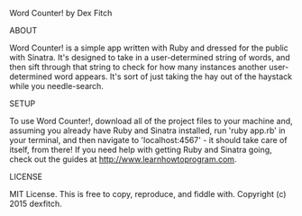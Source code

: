 Word Counter!
by Dex Fitch


ABOUT

Word Counter! is a simple app written with Ruby and dressed for the public with Sinatra. It's designed to take in a user-determined string of words, and then sift through that string to check for how many instances another user-determined word appears. It's sort of just taking the hay out of the haystack while you needle-search.


SETUP

To use Word Counter!, download all of the project files to your machine and, assuming you already have Ruby and Sinatra installed, run 'ruby app.rb' in your terminal, and then navigate to 'localhost:4567' - it should take care of itself, from there! If you need help with getting Ruby and Sinatra going, check out the guides at http://www.learnhowtoprogram.com.


LICENSE

MIT License. This is free to copy, reproduce, and fiddle with.
Copyright (c) 2015 dexfitch.
